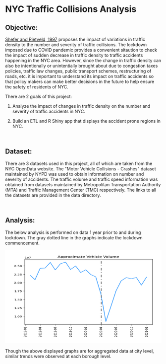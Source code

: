 # NYC Traffic Collisions Analysis

## Objective:
[Shefer and Rietveld, 1997](https://doi.org/10.1080/0042098975970) proposes the impact of variations in traffic density to the number and severity of traffic collisions. The lockdown imposed due to COVID pandemic provides a convenient sitaution to check the impact of sudden decrease in traffic density to traffic accidents happening in the NYC area. However, since the change in traffic density can also be intentionally or unintentially brought about due to congestion taxes policies, traffic law changes, public transport schemes, restructuring of roads, etc. it is important to understand its impact on traffic accidents so that policy makers can make better decisions in the future to help ensure the safety of residents of NYC.

There are 2 goals of this project:
1. Analyze the impact of changes in traffic density on the number and severity of traffic accidents in NYC.

2. Build an ETL and R Shiny app that displays the accident prone regions in NYC.


<br/>

## Dataset:
There are 3 datasets used in this project, all of which are taken from the NYC OpenData website. The "Motor Vehicle Collisions - Crashes" dataset maintained by NYPD was used to obtain information on number and severity of accidents. The traffic volume and traffic speed information was obtained from datasets maintained by Metropolitan Transportation Authority (MTA) and Traffic Management Center (TMC) respectively. The links to all the datasets are provided in the data directory.



<br/>

## Analysis:

The below analysis is performed on data 1 year prior to and during lockdown. The gray dotted line in the graphs indicate the lockdown commencement.

<img src="figs/Volume.PNG" width="550" height="300">  

<br/>

Though the above displayed graphs are for aggregated data at city level, similar trends were observed at each borough level.

